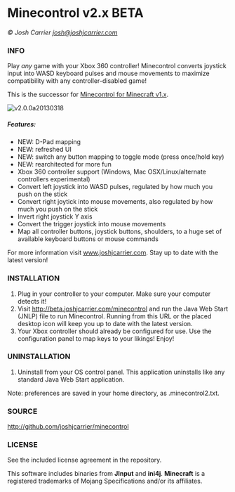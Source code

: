 Minecontrol v2.x BETA
========================================
*&copy; Josh Carrier <josh@joshjcarrier.com>*


### INFO
Play *any* game with your Xbox 360 controller! Minecontrol converts joystick input into WASD keyboard pulses and mouse movements to maximize compatibility with any controller-disabled game!

This is the successor for [Minecontrol for Minecraft v1.x](https://bitbucket.org/joshjcarrier/minecontrol-for-minecraft).

![v2.0.0a20130318](http://i.imgur.com/06K60tH.png)

##### Features:
* NEW: D-Pad mapping
* NEW: refreshed UI
* NEW: switch any button mapping to toggle mode (press once/hold key)
* NEW: rearchitected for more fun
* Xbox 360 controller support (Windows, Mac OSX/Linux/alternate controllers experimental)
* Convert left joystick into WASD pulses, regulated by how much you push on the stick
* Convert right joytick into mouse movements, also regulated by how much you push on the stick
* Invert right joystick Y axis
* Convert the trigger joystick into mouse movements
* Map all controller buttons, joystick buttons, shoulders, to a huge set of available keyboard buttons or mouse commands

For more information visit www.joshjcarrier.com. Stay up to date with the latest version!

### INSTALLATION
1. Plug in your controller to your computer. Make sure your computer detects it!
2. Visit http://beta.joshjcarrier.com/minecontrol and run the Java Web Start (JNLP) file to run Minecontrol. Running from this URL or the placed desktop icon will keep you up to date with the latest version.
3. Your Xbox controller should already be configured for use. Use the configuration panel to map keys to your likings!
Enjoy!

### UNINSTALLATION
1. Uninstall from your OS control panel. This application uninstalls like any standard Java Web Start application.

Note: preferences are saved in your home directory, as .minecontrol2.txt.

### SOURCE
http://github.com/joshjcarrier/minecontrol

### LICENSE
See the included license agreement in the repository. 

This software includes binaries from **JInput** and **ini4j**. **Minecraft** is a registered trademarks of Mojang Specifications and/or its affiliates.
